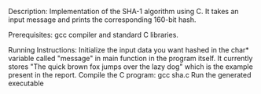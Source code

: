 Description: Implementation of the SHA-1 algorithm using C. It takes an input message and prints the corresponding 160-bit hash.

Prerequisites: gcc compiler and standard C libraries. 

Running Instructions: Initialize the input data you want hashed in the char* variable called "message" in main function in the program itself.
                      It currently stores "The quick brown fox jumps over the lazy dog" which is the example present in the report.
                      Compile the C program: gcc sha.c
                      Run the generated executable
                      
